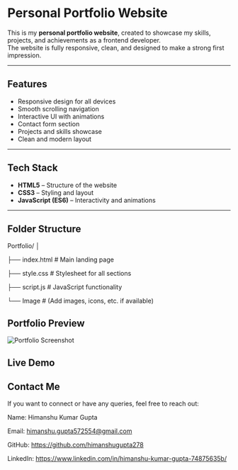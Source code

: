 #  Personal Portfolio Website

This is my **personal portfolio website**, created to showcase my skills, projects, and achievements as a frontend developer.  
The website is fully responsive, clean, and designed to make a strong first impression.

---

##  Features

- Responsive design for all devices   
- Smooth scrolling navigation  
- Interactive UI with animations  
- Contact form section  
- Projects and skills showcase  
- Clean and modern layout  

---

##  Tech Stack

- **HTML5** – Structure of the website  
- **CSS3** – Styling and layout  
- **JavaScript (ES6)** – Interactivity and animations  

---

##  Folder Structure

Portfolio/
│

├── index.html # Main landing page

├── style.css # Stylesheet for all sections

├── script.js # JavaScript functionality

└── Image # (Add images, icons, etc. if available)

##  Portfolio Preview

![Portfolio Screenshot](assets/portfolio-screenshot.png)

## Live Demo
 

## Contact Me

If you want to connect or have any queries, feel free to reach out:

Name: Himanshu Kumar Gupta

Email: himanshu.gupta572554@gmail.com

GitHub: https://github.com/himanshugupta278

LinkedIn: https://www.linkedin.com/in/himanshu-kumar-gupta-74875635b/